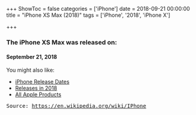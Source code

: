 +++
ShowToc = false
categories = ['iPhone']
date = 2018-09-21 00:00:00
title = "iPhone XS Max (2018)"
tags = ['iPhone', '2018', 'iPhone X']

+++

### The iPhone XS Max was released on: 
#### September 21, 2018


<!--more-->


    
You might also like:

- [iPhone Release Dates](https://AppleReleaseDate.com/categories/iphone/)
- [Releases in 2018](https://AppleReleaseDate.com/tags/2018/)
- [All Apple Products](https://AppleReleaseDate.com/categories/)



<kbd> Source: https://en.wikipedia.org/wiki/IPhone</kbd>

